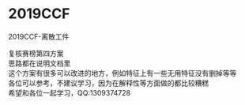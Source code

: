 # 2019CCF
2019CCF-离散工件

复核赛榜第四方案  
思路都在说明文档里  
这个方案有很多可以改进的地方，例如特征上有一些无用特征没有删掉等等  
各位可以参考，不建议学习，因为在解释性等方面做的都比较糟糕   
希望和各位一起学习，QQ:1309374728
